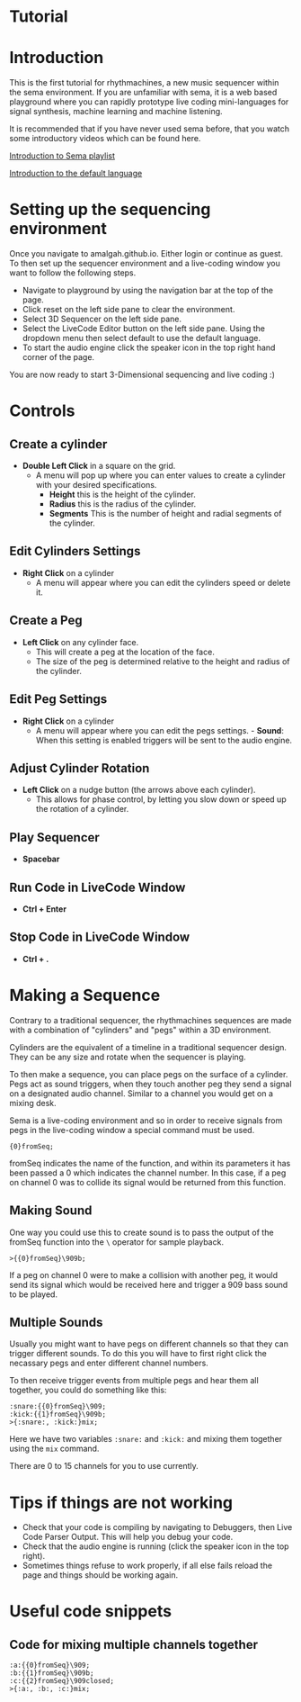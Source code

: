 # Tutorial

# Introduction

This is the first tutorial for rhythmachines, a new music sequencer within the sema environment. If you are unfamiliar with sema, it is a web based playground where you can rapidly prototype live coding mini-languages for signal synthesis, machine learning and machine listening.

It is recommended that if you have never used sema before, that you watch some introductory videos which can be found here.

[Introduction to Sema playlist](https://www.youtube.com/watch?v=RIAWj28tvxU&list=PLdzdpTgsHB7YrnDc3dflWYWgoHL4pmRPo&index=1 "Introduction to sema video playlist")

[Introduction to the default language](https://www.youtube.com/watch?v=RIAWj28tvxU "Introduction to the default language")


# Setting up the sequencing environment

Once you navigate to amalgah.github.io. Either login or continue as guest. To then set up the sequencer environment and a live-coding window you want to follow the following steps.

- Navigate to playground by using the navigation bar at the top of the page.
- Click reset on the left side pane to clear the environment.
- Select 3D Sequencer on the left side pane.
- Select the LiveCode Editor button on the left side pane. Using the dropdown menu then select default to use the default language.
- To start the audio engine click the speaker icon in the top right hand corner of the page.

You are now ready to start 3-Dimensional sequencing and live coding :)

# Controls

## Create a cylinder
- **Double Left Click** in a square on the grid.
	- A menu will pop up where you can enter values to create a cylinder with your desired specifications.
		- **Height** this is the height of the cylinder.
		- **Radius** this is the radius of the cylinder.
		- **Segments** This is the number of height and radial segments of the cylinder.

## Edit Cylinders Settings
- **Right Click** on a cylinder
  - A menu will appear where you can edit the cylinders speed or delete it.

## Create a Peg
- **Left Click** on any cylinder face.
  - This will create a peg at the location of the face.
  - The size of the peg is determined relative to the height and radius of the cylinder.

## Edit Peg Settings
- **Right Click** on a cylinder
  - A menu will appear where you can edit the pegs settings.
		- **Sound**: When this setting is enabled triggers will be sent to the audio engine.

## Adjust Cylinder Rotation
- **Left Click** on a nudge button (the arrows above each cylinder).
  - This allows for phase control, by letting you slow down or speed up the rotation of a cylinder.

## Play Sequencer
- **Spacebar**

## Run Code in LiveCode Window
- **Ctrl + Enter**

## Stop Code in LiveCode Window
- **Ctrl + .**


# Making a Sequence

Contrary to a traditional sequencer, the rhythmachines sequences are made with a combination of "cylinders" and "pegs" within a 3D environment.

Cylinders are the equivalent of a timeline in a traditional sequencer design. They can be any size and rotate when the sequencer is playing.

To then make a sequence, you can place pegs on the surface of a cylinder. Pegs act as sound triggers, when they touch another peg they send a signal on a designated audio channel. Similar to a channel you would get on a mixing desk.

Sema is a live-coding environment and so in order to receive signals from pegs in the live-coding window a special command must be used.

```
{0}fromSeq;
```

fromSeq indicates the name of the function, and within its parameters it has been passed a 0 which indicates the channel number. In this case, if a peg on channel 0 was to collide its signal would be returned from this function.


## Making Sound

One way you could use this to create sound is to pass the output of the fromSeq function into the `\` operator for sample playback.

```
>{{0}fromSeq}\909b;
```

If a peg on channel 0 were to make a collision with another peg, it would send its signal which would be received here and trigger a 909 bass sound to be played.

## Multiple Sounds

Usually you might want to have pegs on different channels so that they can trigger different sounds. To do this you will have to first right click the necassary pegs and enter different channel numbers.

To then receive trigger events from multiple pegs and hear them all together, you could do something like this:

```
:snare:{{0}fromSeq}\909;
:kick:{{1}fromSeq}\909b;
>{:snare:, :kick:}mix;
```

Here we have two variables `:snare:` and `:kick:` and mixing them together using the `mix` command.

There are 0 to 15 channels for you to use currently.



# Tips if things are not working

- Check that your code is compiling by navigating to Debuggers, then Live Code Parser Output. This will help you debug your code.
- Check that the audio engine is running (click the speaker icon in the top right).
- Sometimes things refuse to work properly, if all else fails reload the page and things should be working again.

# Useful code snippets

## Code for mixing multiple channels together
```
:a:{{0}fromSeq}\909;
:b:{{1}fromSeq}\909b;
:c:{{2}fromSeq}\909closed;
>{:a:, :b:, :c:}mix;
```
